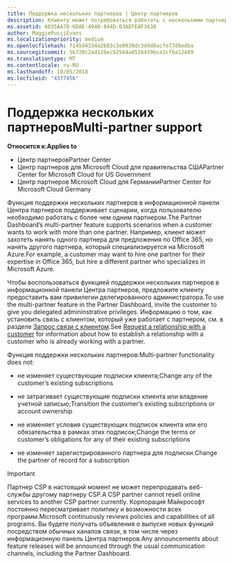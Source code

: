 ```yaml
---
title: Поддержка нескольких партнеров | Центр партнеров
description: Клиенту может потребоваться работать с несколькими партнерами в рамках программы поставщиков облачных решений, специализирующимися на разных услугах.
ms.assetid: 6835AA78-6DAE-4940-844D-B3AEFEAF3630
author: MaggiePucciEvans
ms.localizationpriority: medium
ms.openlocfilehash: f145d4334a2b83c3e0939dc3d9d0acfe77d8edba
ms.sourcegitcommit: 5b720c2ad126ec52564ad5264596ca1cf6a12489
ms.translationtype: MT
ms.contentlocale: ru-RU
ms.lasthandoff: 10/05/2018
ms.locfileid: "4377456"
---
```

# <a name="multi-partner-support"></a><span data-ttu-id="38a5f-103">Поддержка нескольких партнеров</span><span class="sxs-lookup"><span data-stu-id="38a5f-103">Multi-partner support</span></span>

**<span data-ttu-id="38a5f-104">Относится к:</span><span class="sxs-lookup"><span data-stu-id="38a5f-104">Applies to</span></span>**

-  <span data-ttu-id="38a5f-105">Центр партнеров</span><span class="sxs-lookup"><span data-stu-id="38a5f-105">Partner Center</span></span>
-  <span data-ttu-id="38a5f-106">Центр партнеров для Microsoft Cloud для правительства США</span><span class="sxs-lookup"><span data-stu-id="38a5f-106">Partner Center for Microsoft Cloud for US Government</span></span>
-  <span data-ttu-id="38a5f-107">Центр партнеров Microsoft Cloud для Германии</span><span class="sxs-lookup"><span data-stu-id="38a5f-107">Partner Center for Microsoft Cloud Germany</span></span>

<span data-ttu-id="38a5f-108">Функция поддержки нескольких партнеров в информационной панели Центра партнеров поддерживает сценарии, когда пользователю необходимо работать с более чем одним партнером.</span><span class="sxs-lookup"><span data-stu-id="38a5f-108">The Partner Dashboard’s multi-partner feature supports scenarios when a customer wants to work with more than one partner.</span></span> <span data-ttu-id="38a5f-109">Например, клиент может захотеть нанять одного партнера для предложения по Office 365, но нанять другого партнера, который специализируется на Microsoft Azure.</span><span class="sxs-lookup"><span data-stu-id="38a5f-109">For example, a customer may want to hire one partner for their expertise in Office 365, but hire a different partner who specializes in Microsoft Azure.</span></span>

<span data-ttu-id="38a5f-110">Чтобы воспользоваться функцией поддержки нескольких партнеров в информационной панели Центра партнеров, предложите клиенту предоставить вам привилегии делегированного администратора.</span><span class="sxs-lookup"><span data-stu-id="38a5f-110">To use the multi-partner feature in the Partner Dashboard, invite the customer to give you delegated admininstrative privileges.</span></span> <span data-ttu-id="38a5f-111">Информацию о том, как установить связь с клиентом, который уже работает с партнером, см. в разделе [Запрос связи с клиентом](request-a-relationship-with-a-customer.md).</span><span class="sxs-lookup"><span data-stu-id="38a5f-111">See [Request a relationship with a customer](request-a-relationship-with-a-customer.md) for information about how to establish a relationship with a customer who is already working with a partner.</span></span>

<span data-ttu-id="38a5f-112">Функция поддержки нескольких партнеров:</span><span class="sxs-lookup"><span data-stu-id="38a5f-112">Multi-partner functionality does not:</span></span>

-   <span data-ttu-id="38a5f-113">не изменяет существующие подписки клиента;</span><span class="sxs-lookup"><span data-stu-id="38a5f-113">Change any of the customer’s existing subscriptions</span></span>

-   <span data-ttu-id="38a5f-114">не затрагивает существующие подписки клиента или владение учетной записью;</span><span class="sxs-lookup"><span data-stu-id="38a5f-114">Transition the customer’s existing subscriptions or account ownership</span></span>

-   <span data-ttu-id="38a5f-115">не изменяет условия существующих подписок клиента или его обязательства в рамках этих подписок;</span><span class="sxs-lookup"><span data-stu-id="38a5f-115">Change the terms or customer’s obligations for any of their existing subscriptions</span></span>

-   <span data-ttu-id="38a5f-116">не изменяет зарегистрированного партнера для подписки.</span><span class="sxs-lookup"><span data-stu-id="38a5f-116">Change the partner of record for a subscription</span></span>

> [!IMPORTANT]  
> <span data-ttu-id="38a5f-117">Партнер CSP в настоящий момент не может перепродавать веб-службы другому партнеру CSP.</span><span class="sxs-lookup"><span data-stu-id="38a5f-117">A CSP partner cannot resell online services to another CSP partner currently.</span></span> <span data-ttu-id="38a5f-118">Корпорация Майкрософт постоянно пересматривает политику и возможности всех программ.</span><span class="sxs-lookup"><span data-stu-id="38a5f-118">Microsoft continuously reviews policies and capabilities of all programs.</span></span> <span data-ttu-id="38a5f-119">Вы будете получать объявления о выпуске новых функций посредством обычных каналов связи, в том числе через информационную панель Центра партнеров.</span><span class="sxs-lookup"><span data-stu-id="38a5f-119">Any announcements about feature releases will be announced through the usual communication channels, including the Partner Dashboard.</span></span>  

 






